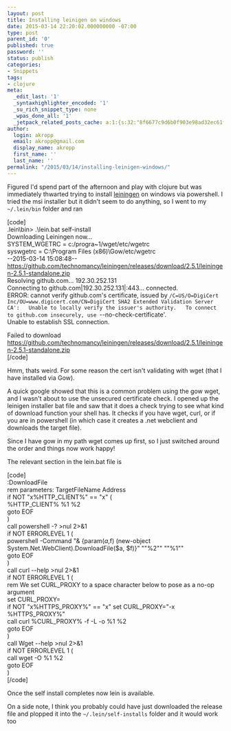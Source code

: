 ```yaml
---
layout: post
title: Installing leinigen on windows
date: 2015-03-14 22:20:02.000000000 -07:00
type: post
parent_id: '0'
published: true
password: ''
status: publish
categories:
- Snippets
tags:
- clojure
meta:
  _edit_last: '1'
  _syntaxhighlighter_encoded: '1'
  _su_rich_snippet_type: none
  _wpas_done_all: '1'
  _jetpack_related_posts_cache: a:1:{s:32:"8f6677c9d6b0f903e98ad32ec61f8deb";a:2:{s:7:"expires";i:1560799432;s:7:"payload";a:3:{i:0;a:1:{s:2:"id";i:8009;}i:1;a:1:{s:2:"id";i:4327;}i:2;a:1:{s:2:"id";i:1268;}}}}
author:
  login: akropp
  email: akropp@gmail.com
  display_name: akropp
  first_name: ''
  last_name: ''
permalink: "/2015/03/14/installing-leinigen-windows/"
---
```

Figured I'd spend part of the afternoon and play with clojure but was immediately thwarted trying to install [leiningen](http://leiningen.org/) on windows via powershell. I tried the msi installer but it didn't seem to do anything, so I went to my `~/.lein/bin` folder and ran

[code]  
.lein\bin\> .\lein.bat self-install  
Downloading Leiningen now...  
SYSTEM\_WGETRC = c:/progra~1/wget/etc/wgetrc  
syswgetrc = C:\Program Files (x86)\Gow/etc/wgetrc  
--2015-03-14 15:08:48-- https://github.com/technomancy/leiningen/releases/download/2.5.1/leiningen-2.5.1-standalone.zip  
Resolving github.com... 192.30.252.131  
Connecting to github.com|192.30.252.131|:443... connected.  
ERROR: cannot verify github.com's certificate, issued by `/C=US/O=DigiCert Inc/OU=www.digicert.com/CN=DigiCert SHA2 Extended Validation Server CA':  
 Unable to locally verify the issuer's authority.  
To connect to github.com insecurely, use `--no-check-certificate'.  
Unable to establish SSL connection.

Failed to download https://github.com/technomancy/leiningen/releases/download/2.5.1/leiningen-2.5.1-standalone.zip  
[/code]

Hmm, thats weird. For some reason the cert isn't validating with wget (that I have installed via Gow).

A quick google showed that this is a common problem using the gow wget, and I wasn't about to use the unsecured certificate check. I opened up the leinigen installer bat file and saw that it does a check trying to see what kind of download function your shell has. It checks if you have wget, curl, or if you are in powershell (in which case it creates a .net webclient and downloads the target file).

Since I have gow in my path wget comes up first, so I just switched around the order and things now work happy!

The relevant section in the lein.bat file is

[code]  
:DownloadFile  
rem parameters: TargetFileName Address  
if NOT "x%HTTP\_CLIENT%" == "x" (  
 %HTTP\_CLIENT% %1 %2  
 goto EOF  
)  
call powershell -? \>nul 2\>&1  
if NOT ERRORLEVEL 1 (  
 powershell -Command "& {param($a,$f) (new-object System.Net.WebClient).DownloadFile($a, $f)}" ""%2"" ""%1""  
 goto EOF  
)  
call curl --help \>nul 2\>&1  
if NOT ERRORLEVEL 1 (  
 rem We set CURL\_PROXY to a space character below to pose as a no-op argument  
 set CURL\_PROXY=  
 if NOT "x%HTTPS\_PROXY%" == "x" set CURL\_PROXY="-x %HTTPS\_PROXY%"  
 call curl %CURL\_PROXY% -f -L -o %1 %2  
 goto EOF  
)  
call Wget --help \>nul 2\>&1  
if NOT ERRORLEVEL 1 (  
 call wget -O %1 %2  
 goto EOF  
)  
[/code]

Once the self install completes now lein is available.

On a side note, I think you probably could have just downloaded the release file and plopped it into the `~/.lein/self-installs` folder and it would work too

